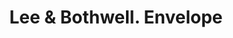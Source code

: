 ---
doi: 10.7916/D8DZ1MJD
date_other: '1896'
date_other_textual: '1896'
form: printed ephemera
genre:
- Envelopes
name:
- Lee & Bothwell
object_in_context_url: https://biggert.cul.columbia.edu/items/view/ave_biggert_01829
subject_hierarchical_geographic:
- Augusta, Georgia, United States
subject_name:
- Lee & Bothwell
title: Lee & Bothwell. Envelope
sort_title: Lee & Bothwell. Envelope
call_number: ave_biggert_01829
coordinates:
- 33.46666666666667,-81.96666666666667
pid: ave_biggert_01829
identifiers: ave_biggert_01829
permalink: /biggert/ave_biggert_01829/
layout: iiif-image-page
---